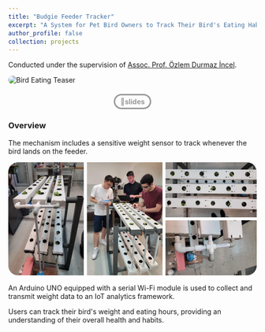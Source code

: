 ```yaml
---
title: "Budgie Feeder Tracker"
excerpt: "A System for Pet Bird Owners to Track Their Bird's Eating Habits<br/><img src='/images/Budgie Feeder Teaser.png' style='width:740px; border-radius: 20px;'>"
author_profile: false
collection: projects
---
```

Conducted under the supervision of [Assoc. Prof. Özlem Durmaz İncel](https://www.cmpe.boun.edu.tr/people/ozlem.durmaz).

<!-- MAIN SVG -->
<img src="/images/Bird Eating SVG.svg" alt="Bird Eating Teaser" style="border-radius: 20px; width: 760px;">

<!-- BUTTONS -->
<div style="text-align: center; margin: 20px 0;"> <!-- Added margin for spacing -->
  <a href="https://www.dropbox.com/scl/fi/i0u9iksveo8q4swbrdk9w/Budgie-Feeder-Tracker-Slides.pptx?rlkey=19psfptj6hk9bp01097sh7dv0&st=kv287fl5&dl=0" style="text-decoration: none; background-color: transparent; color: #999999; padding: 4px 10px; border-radius: 25px; text-align: center; display: inline-flex; align-items: center; justify-content: center; border: 3px solid #999999; transition: 0.1s; font-size: 14px; font-weight: bold;" onmouseover="this.style.color='#333333'; this.style.borderColor='#333333';" onmouseout="this.style.color='#999999'; this.style.borderColor='#999999';">📰slides</a>
</div>

### Overview

The mechanism includes a sensitive weight sensor to track whenever the bird lands on the feeder.

<!-- COMPLEMENTARY IMAGE #1 -->
<img src="/images/Vertical Farming Teaser.png" alt="Vertical Farming Teaser" style="border-radius: 20px; width: 760px;">

An Arduino UNO equipped with a serial Wi-Fi module is used to collect and transmit weight data to an IoT analytics framework.

Users can track their bird's weight and eating hours, providing an understanding of their overall health and habits.


